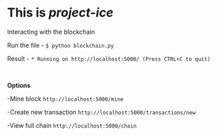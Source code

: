 # This is **_project-ice_**

Interacting with the blockchain

Run the file - 
`$ python blockchain.py`

Result - `* Running on http://localhost:5000/ (Press CTRL+C to quit)`

<br>

**Options**

-Mine block
`http://localhost:5000/mine`

-Create new transaction
`http://localhost:5000/transactions/new`

-View full chain
`http://localhost:5000/chain`

